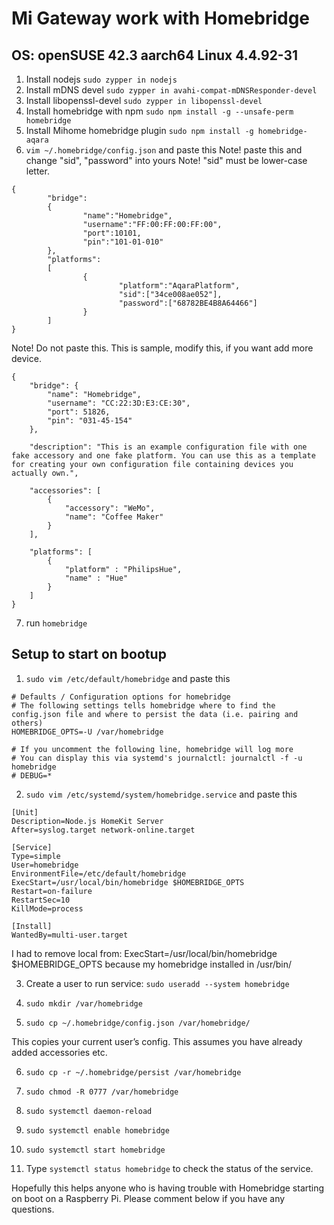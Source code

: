 # Mi Gateway work with Homebridge
## OS: openSUSE 42.3 aarch64 Linux 4.4.92-31
1. Install nodejs 
`sudo zypper in nodejs`
2. Install mDNS devel 
`sudo zypper in avahi-compat-mDNSResponder-devel`
3. Install libopenssl-devel
`sudo zypper in libopenssl-devel`
4. Install homebridge with npm 
`sudo npm install -g --unsafe-perm homebridge`
5. Install Mihome homebridge plugin 
`sudo npm install -g homebridge-aqara`
6. `vim ~/.homebridge/config.json` and paste this
Note! paste this and change "sid", "password" into yours
Note! "sid" must be lower-case letter.
```
{
        "bridge":
        {
                "name":"Homebridge",
                "username":"FF:00:FF:00:FF:00",
                "port":10101,
                "pin":"101-01-010"
        },
        "platforms":
        [
                {
                        "platform":"AqaraPlatform",
                        "sid":["34ce008ae052"],
                        "password":["68782BE4B8A64466"]
                }
        ]
} 
```

Note! Do not paste this. This is sample, modify this, if you want add more device.
```
{
    "bridge": {
        "name": "Homebridge",
        "username": "CC:22:3D:E3:CE:30",
        "port": 51826,
        "pin": "031-45-154"
    },
    
    "description": "This is an example configuration file with one fake accessory and one fake platform. You can use this as a template for creating your own configuration file containing devices you actually own.",

    "accessories": [
        {
            "accessory": "WeMo",
            "name": "Coffee Maker"
        }
    ],

    "platforms": [
        {
            "platform" : "PhilipsHue",
            "name" : "Hue"
        }
    ]
}
```
7. run `homebridge`

## Setup to start on bootup 

1. `sudo vim /etc/default/homebridge` and paste this 
```
# Defaults / Configuration options for homebridge
# The following settings tells homebridge where to find the config.json file and where to persist the data (i.e. pairing and others)
HOMEBRIDGE_OPTS=-U /var/homebridge

# If you uncomment the following line, homebridge will log more 
# You can display this via systemd's journalctl: journalctl -f -u homebridge
# DEBUG=*
```
2. `sudo vim /etc/systemd/system/homebridge.service` and paste this 
```
[Unit]
Description=Node.js HomeKit Server 
After=syslog.target network-online.target

[Service]
Type=simple
User=homebridge
EnvironmentFile=/etc/default/homebridge
ExecStart=/usr/local/bin/homebridge $HOMEBRIDGE_OPTS
Restart=on-failure
RestartSec=10
KillMode=process

[Install]
WantedBy=multi-user.target
```
I had to remove local from:  ExecStart=/usr/local/bin/homebridge $HOMEBRIDGE_OPTS  because my homebridge installed in /usr/bin/

3. Create a user to run service: `sudo useradd --system homebridge`

4. `sudo mkdir /var/homebridge`

5. `sudo cp ~/.homebridge/config.json /var/homebridge/`

This copies your current user’s config. This assumes you have already added accessories etc.

6. `sudo cp -r ~/.homebridge/persist /var/homebridge`

7. `sudo chmod -R 0777 /var/homebridge`

8. `sudo systemctl daemon-reload`

9. `sudo systemctl enable homebridge`

10. `sudo systemctl start homebridge`

11. Type `systemctl status homebridge` to check the status of the service.


Hopefully this helps anyone who is having trouble with Homebridge starting on boot on a Raspberry Pi. Please comment below if you have any questions.
